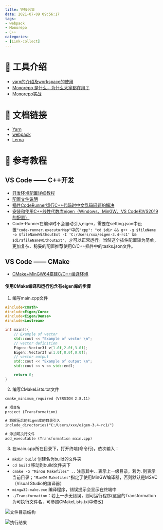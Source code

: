 ```yaml
---
title: 链接合集
date: 2021-07-09 09:56:17
tags:
- webpack
- Monorepo
- C++
categories:
- [Link-collect]
---
```


# 📗 工具介绍
- [yarn的介绍及workspace的使用](https://www.jianshu.com/p/c4f02f46224f)
- [Monorepo 是什么，为什么大家都在用？](https://zhuanlan.zhihu.com/p/77577415)
- [Monorepo实战](https://www.jianshu.com/p/dafc2052eedc)

# 🎈 文档链接
- [Yarn](https://yarn.bootcss.com/docs/)
- [webpack](https://webpack.docschina.org/configuration)
- [Lerna](https://github.com/lerna/lerna)

# 💙 参考教程

## VS Code —— C++开发 
- [开发环境配置详细教程](https://www.whbwiki.com/335.html)
- [配置文件说明](https://blog.csdn.net/weixin_43343144/article/details/85147439)
- [插件CodeRunner运行C++代码时中文乱码问题的解决](https://zhuanlan.zhihu.com/p/153252108)
- [安装和使用C++线性代数库eigen（Windows，MinGW，VS Code和VS2019的配置）](https://blog.csdn.net/weixin_43940314/article/details/115456199)
- Code-Runner在编译时不会自动引入eigen，需要在setting.json中设置`"code-runner.executorMap"`中的`"cpp": "cd $dir && g++ -g $fileName -o $fileNameWithoutExt -I 'C:/Users/xxx/eigen-3.4-rc1' && $dir$fileNameWithoutExt"`，才可以正常运行。当然这个插件配置较为简单，更加复杂、稳妥的配置推荐使用C/C++插件中的tasks.json文件。

## VS Code —— CMake
- [CMake+MinGW64搭建C/C++编译环境](https://blog.csdn.net/JohnJim0/article/details/81842249?utm_medium=distribute.pc_relevant.none-task-blog-2~default~baidujs_title~default-9.pc_relevant_baidujshouduan&spm=1001.2101.3001.4242) 

#### 使用CMake编译和运行包含有eigen库的步骤
1. 编写main.cpp文件

```cpp
#include<cmath>
#include<Eigen/Core>
#include<Eigen/Dense>
#include<iostream>

int main(){
    // Example of vector
    std::cout << "Example of vector \n";
    // vector definition
    Eigen::Vector3f v(1.0f,2.0f,3.0f);
    Eigen::Vector3f w(1.0f,0.0f,0.0f);
    // vector output
    std::cout << "Example of output \n";
    std::cout << v << std::endl;

    return 0;
}
```
2. 编写CMakeLists.txt文件
```txt
cmake_minimum_required (VERSION 2.8.11)

# 项目名
project (Transformation)

# 将解压后的Eigen库的目录引入
include_directories("C:/Users/xxx/eigen-3.4-rc1/")

# 添加可执行文件
add_executable (Transformation main.cpp)

```

3. 在main.cpp所在目录下，打开终端(命令行)，依次输入：
- `mkdir build` 创建名为build的文件夹
- `cd build` 移动到build文件夹下
- `cmake -G "MinGW Makefiles" ..` 注意其中`..`表示上一级目录，若为`.`则表示当前目录；`"MinGW Makefiles"`指定了使用MinGW编译器，否则默认是MSVC（Visual Studio的编译器）
- `mingw32-make.exe` 编译程序，错误提示会显示在终端中
- `./Transformation`：若上一步无错误，则可运行程序(这里的Transformation为可执行文件名，可参照CMakeLists.txt中修改)

![文件目录结构](2021-08-10-09-06-58.png)

![执行结果](2021-08-10-09-16-22.png)